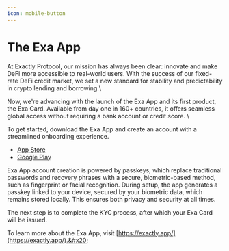 ```yaml
---
icon: mobile-button
---
```


# The Exa App

At Exactly Protocol, our mission has always been clear: innovate and make DeFi more accessible to real-world users. With the success of our fixed-rate DeFi credit market, we set a new standard for stability and predictability in crypto lending and borrowing.\


Now, we're advancing with the launch of the Exa App and its first product, the Exa Card. Available from day one in 160+ countries, it offers seamless global access without requiring a bank account or credit score. \


To get started, download the Exa App and create an account with a streamlined onboarding experience.

* [App Store](https://apps.apple.com/ar/app/exa-app/id6572315454)
* [Google Play](https://play.google.com/store/apps/details?id=app.exactly\&hl=en)

Exa App account creation is powered by passkeys, which replace traditional passwords and recovery phrases with a secure, biometric-based method, such as fingerprint or facial recognition. During setup, the app generates a passkey linked to your device, secured by your biometric data, which remains stored locally. This ensures both privacy and security at all times.

The next step is to complete the KYC process, after which your Exa Card will be issued.&#x20;

To learn more about the Exa App, visit [https://exactly.app/](https://exactly.app/).&#x20;
